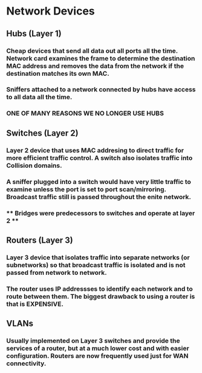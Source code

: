 # Network Devices

## Hubs (Layer 1)

### Cheap devices that send all data out all ports all the time. Network card examines the frame to determine the destination MAC address and removes the data from the network if the destination matches its own MAC.

### Sniffers attached to a network connected by hubs have access to all data all the time.

### ONE OF MANY REASONS WE NO LONGER USE HUBS

## Switches (Layer 2)

### Layer 2 device that uses MAC addresing to direct traffic for more efficient traffic control. A switch also isolates traffic into Collision domains.

### A sniffer plugged into a switch would have very little traffic to examine unless the port is set to port scan/mirroring. Broadcast traffic still is passed throughout the enite network.

### ** Bridges were predecessors to switches and operate at layer 2 **

## Routers (Layer 3)

### Layer 3 device that isolates traffic into separate networks (or subnetworks) so that broadcast traffic is isolated and is not passed from network to network.

### The router uses IP addressses to identify each network and to route between them. The biggest drawback to using a router is that is EXPENSIVE.

## VLANs

### Usually implemented on Layer 3 switches and provide the services of a router, but at a much lower cost and with easier configuration. Routers are now frequently used just for WAN connectivity.
